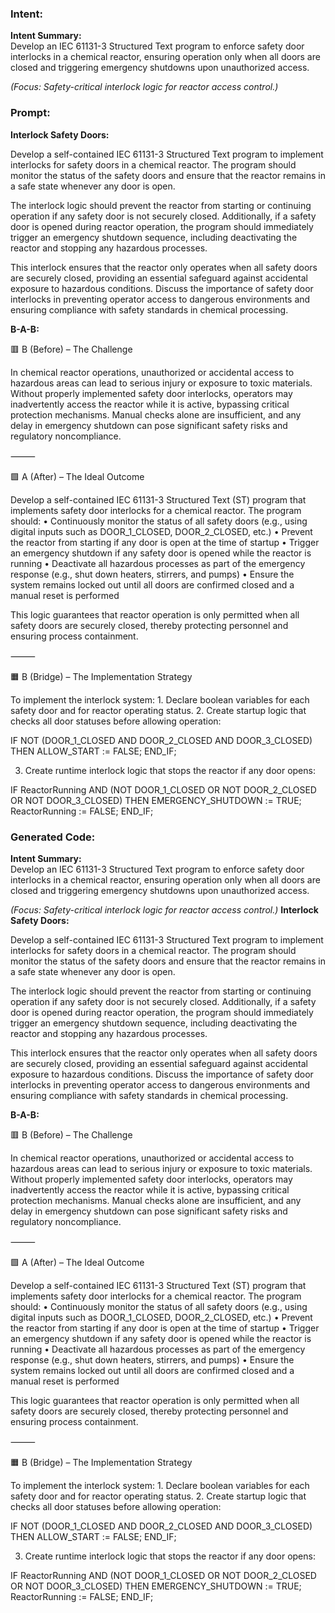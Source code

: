### Intent:
**Intent Summary:**  
Develop an IEC 61131-3 Structured Text program to enforce safety door interlocks in a chemical reactor, ensuring operation only when all doors are closed and triggering emergency shutdowns upon unauthorized access.  

*(Focus: Safety-critical interlock logic for reactor access control.)*

### Prompt:
**Interlock Safety Doors:**

Develop a self-contained IEC 61131-3 Structured Text program to implement interlocks for safety doors in a chemical reactor. The program should monitor the status of the safety doors and ensure that the reactor remains in a safe state whenever any door is open.

The interlock logic should prevent the reactor from starting or continuing operation if any safety door is not securely closed. Additionally, if a safety door is opened during reactor operation, the program should immediately trigger an emergency shutdown sequence, including deactivating the reactor and stopping any hazardous processes.

This interlock ensures that the reactor only operates when all safety doors are securely closed, providing an essential safeguard against accidental exposure to hazardous conditions. Discuss the importance of safety door interlocks in preventing operator access to dangerous environments and ensuring compliance with safety standards in chemical processing.

**B-A-B:**

🟥 B (Before) – The Challenge

In chemical reactor operations, unauthorized or accidental access to hazardous areas can lead to serious injury or exposure to toxic materials. Without properly implemented safety door interlocks, operators may inadvertently access the reactor while it is active, bypassing critical protection mechanisms. Manual checks alone are insufficient, and any delay in emergency shutdown can pose significant safety risks and regulatory noncompliance.

⸻

🟩 A (After) – The Ideal Outcome

Develop a self-contained IEC 61131-3 Structured Text (ST) program that implements safety door interlocks for a chemical reactor. The program should:
	•	Continuously monitor the status of all safety doors (e.g., using digital inputs such as DOOR_1_CLOSED, DOOR_2_CLOSED, etc.)
	•	Prevent the reactor from starting if any door is open at the time of startup
	•	Trigger an emergency shutdown if any safety door is opened while the reactor is running
	•	Deactivate all hazardous processes as part of the emergency response (e.g., shut down heaters, stirrers, and pumps)
	•	Ensure the system remains locked out until all doors are confirmed closed and a manual reset is performed

This logic guarantees that reactor operation is only permitted when all safety doors are securely closed, thereby protecting personnel and ensuring process containment.

⸻

🟧 B (Bridge) – The Implementation Strategy

To implement the interlock system:
	1.	Declare boolean variables for each safety door and for reactor operating status.
	2.	Create startup logic that checks all door statuses before allowing operation:

IF NOT (DOOR_1_CLOSED AND DOOR_2_CLOSED AND DOOR_3_CLOSED) THEN
    ALLOW_START := FALSE;
END_IF;

3.	Create runtime interlock logic that stops the reactor if any door opens:

IF ReactorRunning AND (NOT DOOR_1_CLOSED OR NOT DOOR_2_CLOSED OR NOT DOOR_3_CLOSED) THEN
    EMERGENCY_SHUTDOWN := TRUE;
    ReactorRunning := FALSE;
END_IF;

### Generated Code:
**Intent Summary:**  
Develop an IEC 61131-3 Structured Text program to enforce safety door interlocks in a chemical reactor, ensuring operation only when all doors are closed and triggering emergency shutdowns upon unauthorized access.  

*(Focus: Safety-critical interlock logic for reactor access control.)*
**Interlock Safety Doors:**

Develop a self-contained IEC 61131-3 Structured Text program to implement interlocks for safety doors in a chemical reactor. The program should monitor the status of the safety doors and ensure that the reactor remains in a safe state whenever any door is open.

The interlock logic should prevent the reactor from starting or continuing operation if any safety door is not securely closed. Additionally, if a safety door is opened during reactor operation, the program should immediately trigger an emergency shutdown sequence, including deactivating the reactor and stopping any hazardous processes.

This interlock ensures that the reactor only operates when all safety doors are securely closed, providing an essential safeguard against accidental exposure to hazardous conditions. Discuss the importance of safety door interlocks in preventing operator access to dangerous environments and ensuring compliance with safety standards in chemical processing.

**B-A-B:**

🟥 B (Before) – The Challenge

In chemical reactor operations, unauthorized or accidental access to hazardous areas can lead to serious injury or exposure to toxic materials. Without properly implemented safety door interlocks, operators may inadvertently access the reactor while it is active, bypassing critical protection mechanisms. Manual checks alone are insufficient, and any delay in emergency shutdown can pose significant safety risks and regulatory noncompliance.

⸻

🟩 A (After) – The Ideal Outcome

Develop a self-contained IEC 61131-3 Structured Text (ST) program that implements safety door interlocks for a chemical reactor. The program should:
	•	Continuously monitor the status of all safety doors (e.g., using digital inputs such as DOOR_1_CLOSED, DOOR_2_CLOSED, etc.)
	•	Prevent the reactor from starting if any door is open at the time of startup
	•	Trigger an emergency shutdown if any safety door is opened while the reactor is running
	•	Deactivate all hazardous processes as part of the emergency response (e.g., shut down heaters, stirrers, and pumps)
	•	Ensure the system remains locked out until all doors are confirmed closed and a manual reset is performed

This logic guarantees that reactor operation is only permitted when all safety doors are securely closed, thereby protecting personnel and ensuring process containment.

⸻

🟧 B (Bridge) – The Implementation Strategy

To implement the interlock system:
	1.	Declare boolean variables for each safety door and for reactor operating status.
	2.	Create startup logic that checks all door statuses before allowing operation:

IF NOT (DOOR_1_CLOSED AND DOOR_2_CLOSED AND DOOR_3_CLOSED) THEN
    ALLOW_START := FALSE;
END_IF;

3.	Create runtime interlock logic that stops the reactor if any door opens:

IF ReactorRunning AND (NOT DOOR_1_CLOSED OR NOT DOOR_2_CLOSED OR NOT DOOR_3_CLOSED) THEN
    EMERGENCY_SHUTDOWN := TRUE;
    ReactorRunning := FALSE;
END_IF;
